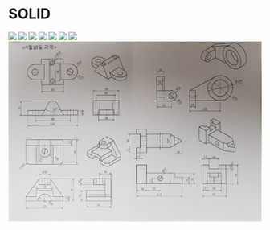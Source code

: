 # SOLID
![](./IMAGES/a01.png)
![](./IMAGES/a02.png)
![](./IMAGES/a03.png)
![](./IMAGES/a04.png)
![](./IMAGES/a05.png)
![](./IMAGES/a06.png)
![](./IMAGES/a07.png)
![](./IMAGES/a01.jpg)
